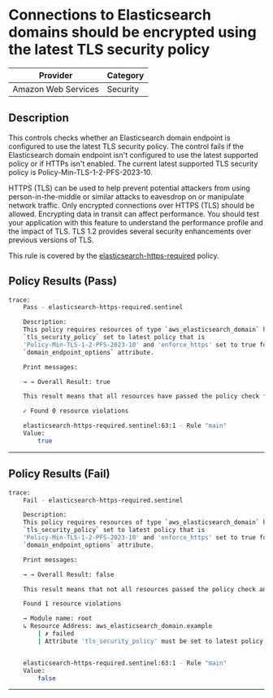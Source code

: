 # Connections to Elasticsearch domains should be encrypted using the latest TLS security policy

| Provider            | Category  |
| ------------------- | --------  |
| Amazon Web Services |  Security |

## Description

This controls checks whether an Elasticsearch domain endpoint is configured to use the latest TLS security policy. The control fails if the Elasticsearch domain endpoint isn't configured to use the latest supported policy or if HTTPs isn't enabled. The current latest supported TLS security policy is Policy-Min-TLS-1-2-PFS-2023-10.

HTTPS (TLS) can be used to help prevent potential attackers from using person-in-the-middle or similar attacks to eavesdrop on or manipulate network traffic. Only encrypted connections over HTTPS (TLS) should be allowed. Encrypting data in transit can affect performance. You should test your application with this feature to understand the performance profile and the impact of TLS. TLS 1.2 provides several security enhancements over previous versions of TLS.

This rule is covered by the [elasticsearch-https-required](https://github.com/hashicorp/policy-library-FSBP-Policy-Set-for-AWS-Terraform/blob/main/policies/elasticsearch/elasticsearch-https-required.sentinel) policy.

## Policy Results (Pass)

```bash
trace:
    Pass - elasticsearch-https-required.sentinel

    Description:
    This policy requires resources of type `aws_elasticsearch_domain` have the
    `tls_security_policy` set to latest policy that is
    'Policy-Min-TLS-1-2-PFS-2023-10' and 'enforce_https' set to true for
    `domain_endpoint_options` attribute.

    Print messages:

    → → Overall Result: true

    This result means that all resources have passed the policy check for the policy elasticsearch-https-required.

    ✓ Found 0 resource violations

    elasticsearch-https-required.sentinel:63:1 - Rule "main"
    Value:
        true
```

---

## Policy Results (Fail)

```bash
trace:
    Fail - elasticsearch-https-required.sentinel

    Description:
    This policy requires resources of type `aws_elasticsearch_domain` have the
    `tls_security_policy` set to latest policy that is
    'Policy-Min-TLS-1-2-PFS-2023-10' and 'enforce_https' set to true for
    `domain_endpoint_options` attribute.

    Print messages:

    → → Overall Result: false

    This result means that not all resources passed the policy check and the protected behavior is not allowed for the policy elasticsearch-https-required.

    Found 1 resource violations

    → Module name: root
    ↳ Resource Address: aws_elasticsearch_domain.example
        | ✗ failed
        | Attribute 'tls_security_policy' must be set to latest policy that is 'Policy-Min-TLS-1-2-PFS-2023-10' and 'enforce_https' set to true for the attribute 'domain_endpoint_options' for 'aws_elasticsearch_domain' resources. Refer to https://docs.aws.amazon.com/securityhub/latest/userguide/es-controls.html#es-8 for more details.


    elasticsearch-https-required.sentinel:63:1 - Rule "main"
    Value:
        false
```

---
